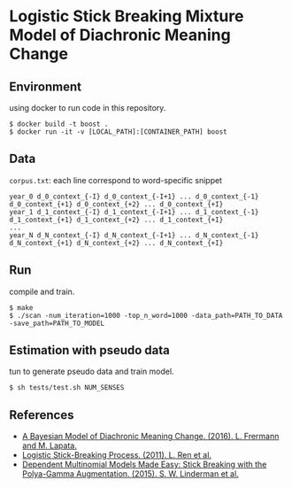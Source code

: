 # Logistic Stick Breaking Mixture Model of Diachronic Meaning Change

## Environment

using docker to run code in this repository.

```
$ docker build -t boost .
$ docker run -it -v [LOCAL_PATH]:[CONTAINER_PATH] boost
```

## Data

`corpus.txt`: each line correspond to word-specific snippet

```
year_0 d_0_context_{-I} d_0_context_{-I+1} ... d_0_context_{-1} d_0_context_{+1} d_0_context_{+2} ... d_0_context_{+I}
year_1 d_1_context_{-I} d_1_context_{-I+1} ... d_1_context_{-1} d_1_context_{+1} d_1_context_{+2} ... d_1_context_{+I}
...
year_N d_N_context_{-I} d_N_context_{-I+1} ... d_N_context_{-1} d_N_context_{+1} d_N_context_{+2} ... d_N_context_{+I}
```

## Run

compile and train.

```
$ make
$ ./scan -num_iteration=1000 -top_n_word=1000 -data_path=PATH_TO_DATA -save_path=PATH_TO_MODEL
```

## Estimation with pseudo data

tun to generate pseudo data and train model.

```
$ sh tests/test.sh NUM_SENSES
```

## References

- [A Bayesian Model of Diachronic Meaning Change. (2016). L. Frermann and M. Lapata.](https://www.aclweb.org/anthology/Q16-1003.pdf)
- [Logistic Stick-Breaking Process. (2011). L. Ren et al.](https://www.jmlr.org/papers/volume12/ren11a/ren11a.pdf)
- [Dependent Multinomial Models Made Easy: Stick Breaking with the Polya-Gamma Augmentation. (2015). S. W. Linderman et al.](https://www.cs.princeton.edu/~rpa/pubs/linderman2015multinomial.pdf)